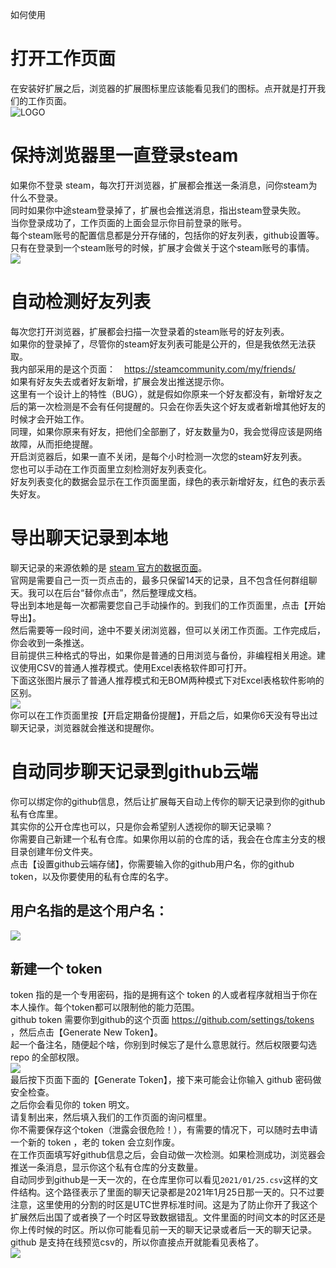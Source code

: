 如何使用

# 打开工作页面
在安装好扩展之后，浏览器的扩展图标里应该能看见我们的图标。点开就是打开我们的工作页面。    
![LOGO](https://raw.githubusercontent.com/gordonwalkedby/steam-friends-monitor/master/icons/main.png)   

# 保持浏览器里一直登录steam
如果你不登录 steam，每次打开浏览器，扩展都会推送一条消息，问你steam为什么不登录。   
同时如果你中途steam登录掉了，扩展也会推送消息，指出steam登录失败。   
当你登录成功了，工作页面的上面会显示你目前登录的账号。   
每个steam账号的配置信息都是分开存储的，包括你的好友列表，github设置等。   
只有在登录到一个steam账号的时候，扩展才会做关于这个steam账号的事情。
![](https://s3.ax1x.com/2021/02/01/yZHDU0.png)   

# 自动检测好友列表
每次您打开浏览器，扩展都会扫描一次登录着的steam账号的好友列表。  
如果你的登录掉了，尽管你的steam好友列表可能是公开的，但是我依然无法获取。  
我内部采用的是这个页面：　https://steamcommunity.com/my/friends/    
如果有好友失去或者好友新增，扩展会发出推送提示你。   
这里有一个设计上的特性（BUG），就是假如你原来一个好友都没有，新增好友之后的第一次检测是不会有任何提醒的。只会在你丢失这个好友或者新增其他好友的时候才会开始工作。   
同理，如果你原来有好友，把他们全部删了，好友数量为0，我会觉得应该是网络故障，从而拒绝提醒。  
开启浏览器后，如果一直不关闭，是每个小时检测一次您的steam好友列表。  
您也可以手动在工作页面里立刻检测好友列表变化。   
好友列表变化的数据会显示在工作页面里面，绿色的表示新增好友，红色的表示丢失好友。  

# 导出聊天记录到本地
聊天记录的来源依赖的是 [steam 官方的数据页面](https://help.steampowered.com/zh-cn/accountdata/GetFriendMessagesLog)。    
官网是需要自己一页一页点击的，最多只保留14天的记录，且不包含任何群组聊天。我可以在后台“替你点击”，然后整理成文档。  
导出到本地是每一次都需要您自己手动操作的。到我们的工作页面里，点击【开始导出】。  
然后需要等一段时间，途中不要关闭浏览器，但可以关闭工作页面。工作完成后，你会收到一条推送。  
目前提供三种格式的导出，如果你是普通的日用浏览与备份，非编程相关用途。建议使用CSV的普通人推荐模式。使用Excel表格软件即可打开。    
下面这张图片展示了普通人推荐模式和无BOM两种模式下对Excel表格软件影响的区别。    
![](https://s3.ax1x.com/2021/02/01/yePu7T.png)   
你可以在工作页面里按【开启定期备份提醒】，开启之后，如果你6天没有导出过聊天记录，浏览器就会推送和提醒你。  

# 自动同步聊天记录到github云端
你可以绑定你的github信息，然后让扩展每天自动上传你的聊天记录到你的github私有仓库里。   
其实你的公开仓库也可以，只是你会希望别人透视你的聊天记录嘛？   
你需要自己新建一个私有仓库。如果你用以前的仓库的话，我会在仓库主分支的根目录创建年份文件夹。     
点击【设置github云端存储】，你需要输入你的github用户名，你的github token，以及你要使用的私有仓库的名字。  
## 用户名指的是这个用户名：  
![](https://s3.ax1x.com/2021/02/01/yekPAK.png)   
## 新建一个 token 
token 指的是一个专用密码，指的是拥有这个 token 的人或者程序就相当于你在本人操作。每个token都可以限制他的能力范围。   
github token 需要你到github的这个页面 https://github.com/settings/tokens  ，然后点击【Generate New Token】。  
起一个备注名，随便起个啥，你别到时候忘了是什么意思就行。然后权限要勾选 repo 的全部权限。  
![](https://s3.ax1x.com/2021/02/01/yekgD1.png)     
最后按下页面下面的【Generate Token】，接下来可能会让你输入 github 密码做安全检查。  
之后你会看见你的 token 明文。  
请复制出来，然后填入我们的工作页面的询问框里。  
你不需要保存这个token（泄露会很危险！），有需要的情况下，可以随时去申请一个新的 token ，老的 token 会立刻作废。  
在工作页面填写好github信息之后，会自动做一次检测。如果检测成功，浏览器会推送一条消息，显示你这个私有仓库的分支数量。  
自动同步到github是一天一次的，在仓库里你可以看见`2021/01/25.csv`这样的文件结构。这个路径表示了里面的聊天记录都是2021年1月25日那一天的。只不过要注意，这里使用的分割的时区是UTC世界标准时间。这是为了防止你开了我这个扩展然后出国了或者换了一个时区导致数据错乱。文件里面的时间文本的时区还是你上传时候的时区。所以你可能看见前一天的聊天记录或者后一天的聊天记录。github 是支持在线预览csv的，所以你直接点开就能看见表格了。    
![](https://s3.ax1x.com/2021/02/01/yeEAOA.png)   
